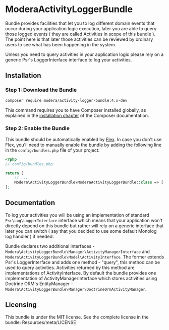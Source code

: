 # ModeraActivityLoggerBundle

Bundle provides facilities that let you to log different domain events that occur during your application logic execution,
later you are able to query those logged events ( they are called Activities in scope of this bundle ). The point
here is that later those activities can be reviewed by ordinary users to see what has been happening in the system.

Unless you need to query activities in your application logic please rely on a generic Psr's LoggerInterface interface
to log your activities.

## Installation

### Step 1: Download the Bundle

``` bash
composer require modera/activity-logger-bundle:4.x-dev
```

This command requires you to have Composer installed globally, as explained
in the [installation chapter](https://getcomposer.org/doc/00-intro.md) of the Composer documentation.

### Step 2: Enable the Bundle

This bundle should be automatically enabled by [Flex](https://symfony.com/doc/current/setup/flex.html).
In case you don't use Flex, you'll need to manually enable the bundle by
adding the following line in the `config/bundles.php` file of your project:

``` php
<?php
// config/bundles.php

return [
    // ...
    Modera\ActivityLoggerBundle\ModeraActivityLoggerBundle::class => ['all' => true],
];
```

## Documentation

To log your activities you will be using an implementation of standard `Psr\Log\LoggerInterface` interface which
means that your application won't directly depend on this bundle but rather will rely on a generic interface that later
you can switch ( say that you decided to use some default Monolog log handler ) if needed.

Bundle declares two additional interfaces - `Modera\ActivityLoggerBundle\Manager\ActivityManagerInterface` and
`Modera\ActivityLoggerBundle\Model\ActivityInterface`. The former extends Psr's LoggerInterface and adds one method -
"query", this method can be used to query activities. Activities returned by this method are implementations of
ActivityInterface. By default the bundle provides one implementation of ActivityManagerInterface which stores activities
using Doctrine ORM's EntityManager - `Modera\ActivityLoggerBundle\Manager\DoctrineOrmActivityManager`.

## Licensing

This bundle is under the MIT license. See the complete license in the bundle:
Resources/meta/LICENSE
